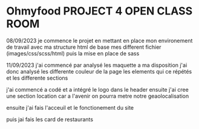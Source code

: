 # Ohmyfood PROJECT 4 OPEN CLASS ROOM

08/09/2023
je commence le projet en mettant en place mon environement de travail avec ma structure html de base mes different fichier (images/css/scss/html) puis la mise en place de sass

11/09/2023
j'ai commencé par analysé les maquette a ma disposition
j'ai donc analysé les differente couleur de la page les elements qui ce répétés
et les differente sections

j'ai commencé a codé et a intégré le logo dans le header
ensuite j'ai cree une section location car a l'avenir on pourra metre notre geaolocalisation

ensuite j'ai fais l'acceuil et le fonctionement du site

puis jai fais les card de restaurants
